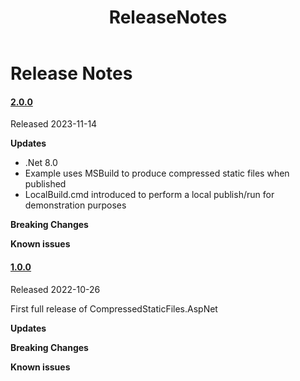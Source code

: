 ﻿---
uid: A.ReleaseNotes
title: ReleaseNotes
---
# Release Notes


#### [2.0.0](https://github.com/Material-Blazor/CompressedStaticFiles.AspNet/tree/2.0.0)

Released 2023-11-14

**Updates**
- .Net 8.0
- Example uses MSBuild to produce compressed static files when published
- LocalBuild.cmd introduced to perform a local publish/run for demonstration purposes

**Breaking Changes**

**Known issues**

#### [1.0.0](https://github.com/Material-Blazor/CompressedStaticFiles.AspNet/tree/1.0.0)

Released 2022-10-26

First full release of CompressedStaticFiles.AspNet

**Updates**

**Breaking Changes**

**Known issues**
